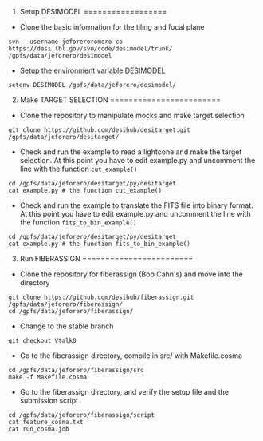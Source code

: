 1. Setup DESIMODEL
==================

* Clone the basic information for the tiling and focal plane 
```
svn --username jeforeroromero co https://desi.lbl.gov/svn/code/desimodel/trunk/ /gpfs/data/jeforero/desimodel
```

* Setup the environment variable DESIMODEL

```
setenv DESIMODEL /gpfs/data/jeforero/desimodel/
```

2. Make TARGET SELECTION
========================

* Clone the repository to manipulate mocks and make target selection
```
git clone https://github.com/desihub/desitarget.git /gpfs/data/jeforero/desitarget/
```

* Check and run the example to read a lightcone and make the target selection. At this point you have to edit example.py and uncomment the line with the function ```cut_example()```

```
cd /gpfs/data/jeforero/desitarget/py/desitarget
cat example.py # the function cut_example()
```



* Check and run the example to translate the FITS file into binary format. At this point you have to edit example.py and uncomment the line with the function ```fits_to_bin_example()```
```
cd /gpfs/data/jeforero/desitarget/py/desitarget
cat example.py # the function fits_to_bin_example()
```

3. Run FIBERASSIGN
========================

* Clone the repository for fiberassign (Bob Cahn's) and move into the directory

```
git clone https://github.com/desihub/fiberassign.git /gpfs/data/jeforero/fiberassign/
cd /gpfs/data/jeforero/fiberassign/
```


* Change to the stable branch

```
git checkout Vtalk0
```

* Go to the fiberassign directory, compile in src/ with Makefile.cosma
```
cd /gpfs/data/jeforero/fiberassign/src
make -f Makefile.cosma
```

* Go to the fiberassign directory, and verify the setup file and the submission script

```
cd /gpfs/data/jeforero/fiberassign/script
cat feature_cosma.txt
cat run_cosma.job
```
